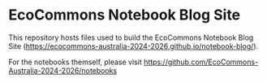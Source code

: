 # EcoCommons Notebook Blog Site

This repository hosts files used to build the EcoCommons Notebook Blog Site (https://ecocommons-australia-2024-2026.github.io/notebook-blog/).

For the notebooks themself, please visit https://github.com/EcoCommons-Australia-2024-2026/notebooks
